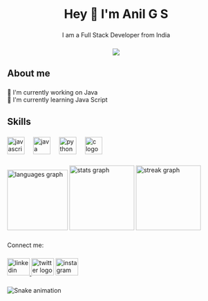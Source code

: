 <h1 align="center">Hey 👋 I'm Anil G S</h1>

###

<p align="center">I am a Full Stack Developer from India</p>

###

<div align="center">
  <img src="https://visitor-badge.laobi.icu/badge?page_id=Anilgsannalingappanavar.Anilgsannalingappanavar&"  />
</div>

###

<h2 align="left">About me</h2>

###

<p align="left">🔭 I'm currently working on Java<br> 🌱 I'm currently learning Java Script</p>

###

<h2 align="left">Skills</h2>

###

<div align="left">
  <img src="https://cdn.jsdelivr.net/gh/devicons/devicon/icons/javascript/javascript-original.svg" height="40" alt="javascript logo"  />
  <img width="12" />
  <img src="https://cdn.jsdelivr.net/gh/devicons/devicon/icons/java/java-original.svg" height="40" alt="java logo"  />
  <img width="12" />
  <img src="https://cdn.jsdelivr.net/gh/devicons/devicon/icons/python/python-original.svg" height="40" alt="python logo"  />
  <img width="12" />
  <img src="https://cdn.jsdelivr.net/gh/devicons/devicon/icons/c/c-original.svg" height="40" alt="c logo"  />
</div>

###

<div align="left">
  <img src="https://github-readme-stats.vercel.app/api/top-langs?username=Anilgsannalingappanavar&locale=en&hide_title=false&layout=compact&card_width=320&langs_count=20&theme=dark&hide_border=false&order=2" height="140" alt="languages graph"  />
  <img src="https://github-readme-stats.vercel.app/api?username=Anilgsannalingappanavar&hide_title=false&hide_rank=false&show_icons=true&include_all_commits=true&count_private=true&disable_animations=false&theme=dark&locale=en&hide_border=false&order=1" height="150" alt="stats graph"  />
  <img src="https://streak-stats.demolab.com?user=Anilgsannalingappanavar&locale=en&mode=daily&theme=dark&hide_border=false&border_radius=10&order=3" height="150" alt="streak graph"  />
</div>

###

<p align="left">Connect me:</p>

###

<div align="left">
  <a href="https://www.linkedin.com/in/anil-g-sannalingappanavar-561103335?utm_source=share&utm_campaign=share_via&utm_content=profile&utm_medium=android_app" target="_blank">
    <img src="https://raw.githubusercontent.com/maurodesouza/profile-readme-generator/master/src/assets/icons/social/linkedin/default.svg" width="52" height="40" alt="linkedin logo"  />
  </a>
  <img src="https://raw.githubusercontent.com/maurodesouza/profile-readme-generator/master/src/assets/icons/social/twitter/default.svg" width="52" height="40" alt="twitter logo"  />
  <img src="https://raw.githubusercontent.com/maurodesouza/profile-readme-generator/master/src/assets/icons/social/instagram/default.svg" width="52" height="40" alt="instagram logo"  />
</div>

###

<img src="https://raw.githubusercontent.com/Anilgsannalingappanavar/Anilgsannalingappanavar/output/snake.svg" alt="Snake animation" />

###
